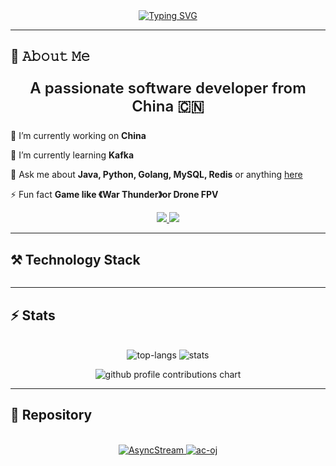 <div align="center">
    <a href="https://git.io/typing-svg"><img
            src="https://readme-typing-svg.herokuapp.com?font=Pixelify+Sans&size=35&pause=1000&color=FF79AE&vCenter=true&width=435&lines=Hello!+Nice+to+see+you;"
            alt="Typing SVG" /></a>
</div>
<hr />
<h2>📖 𝙰𝚋𝚘𝚞𝚝 𝙼𝚎</h2>
<div align="center">
    <p style="font-size: 24;font-weight: 600;">A passionate software developer from China 🇨🇳</p>
</div>
<div align="left">
    <p>🔭 I’m currently working on <b>China</b></p>
    <p>🌱 I’m currently learning <b>Kafka</b></p>
    <p>💬 Ask me about <b>Java, Python, Golang, MySQL, Redis</b> or anything
        <a href="https://github.com/code2tan/code2tan/issues">here</a>
    </p>
    <p>
        ⚡ Fun fact <b>Game like 《War Thunder》or Drone FPV</b>
    </p>
</div>
<div align="center">
    <a href="mailto:495140477@qq.com">
        <img src="https://img.shields.io/badge/Gmail-333333?style=for-the-badge&logo=gmail&logoColor=white" />
    </a>
    <a href="https://www.workingcoder.work">
        <img src="https://img.shields.io/badge/Blogger-FF5722?style=for-the-badge&logo=blogger&logoColor=white" />
    </a>
</div>
<hr />
<h2>⚒️ Technology Stack</h2>
<div align="center" style="font-size: 24;">
    <picture>
        <source media="(prefers-color-scheme: dark)"
            srcset="https://skillicons.dev/icons?i=java,python,go,c,js,ts,mysql,redis,mongodb,sqlite,spring,react,rabbitmq,kafka,git,github,maven,gradle,figma,idea,linux" />
        <source media="(prefers-color-scheme: light)"
            srcset="https://skillicons.dev/icons?i=java,python,go,c,js,ts,mysql,redis,mongodb,sqlite,spring,react,rabbitmq,kafka,git,github,maven,gradle,figma,idea,linux&theme=light" />
        <img src="">
    </picture>
</div>
<hr />
<h2>⚡ Stats</h2>
<br>
<div align="center">
    <picture>
        <source media="(prefers-color-scheme: dark)"
            srcset="https://github-readme-stats.vercel.app/api/top-langs/?username=code2tan&theme=nightowl&hide_border=true&hide=HTML&layout=donut" />
        <source media="(prefers-color-scheme: light)"
            srcset="https://github-readme-stats.vercel.app/api/top-langs/?username=code2tan&theme=buefy&hide_border=true&hide=HTML&layout=donut" />
        <img alt="top-langs" src="" />
    </picture>
    <picture>
        <source media="(prefers-color-scheme: dark)"
            srcset="https://github-readme-stats.vercel.app/api?username=code2tan&theme=nightowl&hide_border=true&show_icons=true" />
        <source media="(prefers-color-scheme: light)"
            srcset="https://github-readme-stats.vercel.app/api?username=code2tan&theme=buefy&hide_border=true&show_icons=true" />
        <img alt="stats" src="" />
    </picture>
</div>
<p align="center">
    <picture>
        <source media="(prefers-color-scheme: dark)"
            srcset="https://raw.githubusercontent.com/code2tan/code2tan/output-3d-contrib/night.svg" />
        <source media="(prefers-color-scheme: light)"
            srcset="https://raw.githubusercontent.com/code2tan/code2tan/output-3d-contrib/day.svg" />
        <img alt="github profile contributions chart" src="" />
    </picture>
</p>

<hr />
<h2>🔺 Repository</h2>
<br>
<div align="center">
    <a href="https://github.com/code2tan/AsyncStream">
        <picture>
            <source media="(prefers-color-scheme: dark)"
                srcset="https://github-readme-stats.vercel.app/api/pin/?username=code2tan&repo=AsyncStream&theme=nightowl" />
            <source media="(prefers-color-scheme: light)"
                srcset="https://github-readme-stats.vercel.app/api/pin/?username=code2tan&repo=AsyncStream&theme=buefy" />
            <img alt="AsyncStream" src="" />
        </picture>
    </a>
    <a href="https://github.com/code2tan/ac-oj">
        <picture>
            <source media="(prefers-color-scheme: dark)"
                srcset="https://github-readme-stats.vercel.app/api/pin/?username=code2tan&repo=ac-oj&theme=nightowl" />
            <source media="(prefers-color-scheme: light)"
                srcset="https://github-readme-stats.vercel.app/api/pin/?username=code2tan&repo=ac-oj&theme=buefy" />
            <img alt="ac-oj" src="" />
        </picture>
    </a>
</div>